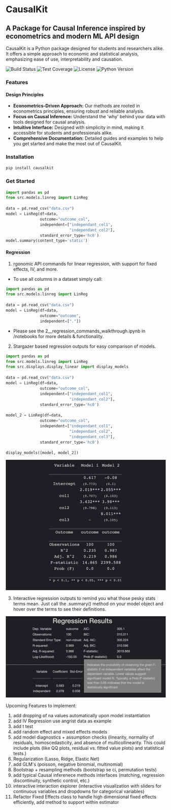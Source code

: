 # CausalKit

## A Package for Causal Inference inspired by econometrics and modern ML API design

CausalKit is a Python package designed for students and researchers alike. It offers a simple approach to economic and statistical analysis, emphasizing ease of use, interpretability and causation. 

![Build Status](https://img.shields.io/badge/build-passing-brightgreen.svg)
![Test Coverage](https://img.shields.io/badge/coverage-100-brightgreen.svg)
![License](https://img.shields.io/badge/license-MIT-blue.svg)
![Python Version](https://img.shields.io/badge/python-3.89+-blue.svg)
### Features

#### Design Principles
- **Econometrics-Driven Approach:** Our methods are rooted in econometrics principles, ensuring robust and reliable analysis.
- **Focus on Causal Inference:** Understand the 'why' behind your data with tools designed for causal analysis.
- **Intuitive Interface:** Designed with simplicity in mind, making it accessible for students and professionals alike.
- **Comprehensive Documentation:** Detailed guides and examples to help you get started and make the most out of CausalKit.

### Installation

```bash
pip install causalkit
```

### Get Started

```python
import pandas as pd
from src.models.linreg import LinReg

data = pd.read_csv("data.csv")
model = LinReg(df=data,
               outcome="outcome_col", 
               independent=["independant_col1",
                            "independant_col2"],
               standard_error_type='hc0')
model.summary(content_type='static')
```

#### Regression
1. rgonomic API commands for linear regression, with support for fixed effects, IV, and more.

  - To use all columns in a dataset simply call:
```python
import pandas as pd
from src.models.linreg import LinReg

data = pd.read_csv("data.csv")
model = LinReg(df=data,
               outcome="outcome",
               independent=["."])
```
- Please see the 2__regression_commands_walkthrough.ipynb in /notebooks for more details & functionality.

2. Stargazer based regression outputs for easy comparison of models.

```python
import pandas as pd
from src.models.linreg import LinReg
from src.displays.display_linear import display_models

data = pd.read_csv("data.csv")
model = LinReg(df=data,
               outcome="outcome_col", 
               independent=["independant_col1",
                            "independant_col2"],
               standard_error_type='hc0')

model_2 = LinReg(df=data,
               outcome="outcome_col",
               independent=["independant_col1",
                            "independant_col2",
                            "independant_col3"],
               standard_error_type='hc0')

display_models([model, model_2])
```
![Example Image](images/dispaly_models_image.png)

3. Interactive regression outputs to remind you what those pesky stats terms mean. Just call the .summary() method on your model object and hover over the terms to see their definitions.

![Example Image](images/dynamic_output.png)






Upcoming Features to implement:

1. add dropping of na values automatically upon model instantiation
2. add IV Regression use angrist data as example
3. add t test
4. add random effect and mixed effects models
5. add model diagnostics + assumption checks (linearity, normality of residuals, homoscedasticity, and absence of multicollinearity. This could include plots (like QQ plots, residual vs. fitted value plots) and statistical tests.)
6. Regularization (Lasso, Ridge, Elastic Net)
7. add GLM's (poisson, negative binomial, multinomial)
8. Bootstrap + resampling methods (bootstrap se ci, permutation tests)
9. add typical Causal inferenece methods interfaces (matching, regression discontinuity, synthetic control, etc.)
10. interactive interaction explorer (interactive visualization with sliders for continuous variables and dropdowns for categorical variables)
11. Refactor Fixed Effects class to handle high dimensional fixed effects efficiently, add method to support within estimator
